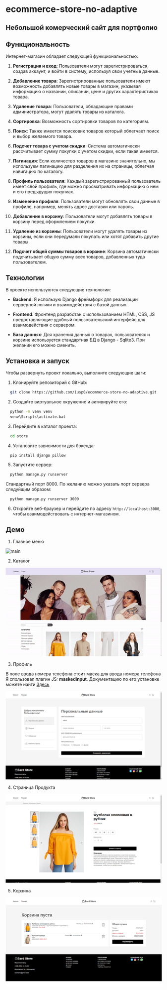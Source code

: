 # ecommerce-store-no-adaptive

## Небольшой комерческий сайт для портфолио


## Функциональность

Интернет-магазин обладает следующей функциональностью:

1. **Регистрация и вход**: Пользователи могут зарегистрироваться, создав аккаунт, и войти в систему, используя свои учетные данные.

2. **Добавление товара**: Зарегистрированные пользователи имеют возможность добавлять новые товары в магазин, указывая информацию о названии, описании, цене и других характеристиках товара.

3. **Удаление товара**: Пользователи, обладающие правами администратора, могут удалять товары из каталога.

4. **Сортировка**: Возможность сортировки товаров по категориям.

5. **Поиск**: Также имеется поисковик товаров который облегчает поиск и выбор желаемого товара.

6. **Подсчет товара с учетом скидки**: Система автоматически рассчитывает сумму покупки с учетом скидки, если такая имеется.

7. **Пагинация**: Если количество товаров в магазине значительно, мы используем пагинацию для разделения их на страницы, облегчая навигацию по каталогу.

8. **Профиль пользователя**: Каждый зарегистрированный пользователь имеет свой профиль, где можно просматривать информацию о нем и его предыдущих покупках.

9. **Изменение профиля**: Пользователи могут обновлять свои данные в профиле, например, менять адрес доставки или пароль.

10. **Добавление в корзину**: Пользователи могут добавлять товары в корзину перед оформлением покупки.

11. **Удаление из корзины**: Пользователи могут удалять товары из корзины, если они передумали покупать или хотят добавить другие товары.

12. **Подсчет общей суммы товаров в корзине**: Корзина автоматически подсчитывает общую сумму всех товаров, добавленных туда пользователем.

## Технологии

В проекте используются следующие технологии:

- **Backend**: Я использую Django фреймфорк для реализации серверной логики и взаимодействия с базой данных.

- **Frontend**: Фронтенд разработан с использованием HTML, CSS, JS предоставляющие удобный пользовательский интерфейс для взаимодействия с сервером.

- **База данных**: Для хранения данных о товарах, пользователях и корзине используется стандартная БД в Django - Sqlite3. При желании его можно сменить.

## Установка и запуск

Чтобы развернуть проект локально, выполните следующие шаги:

1. Клонируйте репозиторий с GitHub:

```bash
  git clone https://github.com/iusp0/ecommerce-store-no-adaptive.git
```

2. Создайте виртуальное окружение и активируйте его:

```bash
  python -m venv venv
  venv\Scripts\activate.bat
```

3. Перейдите в каталог проекта:

```bash
  cd store
```

4. Установите зависимости для бэкенда:

```bash
  pip install django pillow
```

5. Запустите сервер:

```bash
  python manage.py runserver
```
 Стандартный порт 8000. По желанию можно указать порт сервера следуйщим образом:
```bash
  python manage.py runserver 3000
```
6. Откройте веб-браузер и перейдите по адресу `http://localhost:3000`, чтобы взаимодействовать с интернет-магазином.

## Демо

1. Главное меню

![main](img-examples/main.gif)

2. Каталог

![Catalog](img-examples/Catalog.gif)

3. Профиль

В поле ввода номера телефона стоит маска для ввода номера телефона
Я спользовал плагин JS: **maskedinput**.
Документацию по его установке можете найти [Здесь](https://webstool.ru/jquery.maskedinput.html)

![Profile](img-examples/profile.png)

4. Страница Продукта

![Product](img-examples/Product.png)

5. Корзина

![Cart](img-examples/Cart.png)
